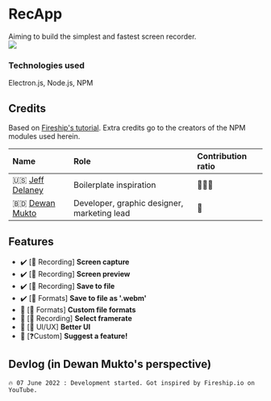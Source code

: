 # RecApp
Aiming to build the simplest and fastest screen recorder.
<br />
![](https://media.discordapp.net/attachments/817313984264536114/983725449815420988/RecApp_logo_1.png?width=466&height=466)

### Technologies used
Electron.js, Node.js, NPM

## Credits
Based on [Fireship's tutorial](https://www.youtube.com/watch?v=3yqDxhR2XxE).
Extra credits go to the creators of the NPM modules used herein.

|Name|Role|Contribution ratio|
|:---|:---|:---|
|🇺🇸 [Jeff Delaney](https://fireship.io/contributors/jeff-delaney/)|Boilerplate inspiration|🏅🏅🏅|
|🇧🇩️ [Dewan Mukto](https://github.com/dmimukto)|Developer, graphic designer, marketing lead|🏅|


## Features
- ✔️ [🎥 Recording] **Screen capture**
- ✔️ [🎥 Recording] **Screen preview**
- ✔️ [🎥 Recording] **Save to file**
- ✔️ [💾 Formats] **Save to file as '.webm'**
- 🚧 [💾 Formats] **Custom file formats**
- 🚧 [🎥 Recording] **Select framerate**
- 🚧 [🎨 UI/UX] **Better UI**
- 🚧 [❓Custom] **Suggest a feature!**

## Devlog (in Dewan Mukto's perspective)
```
🔥 07 June 2022 : Development started. Got inspired by Fireship.io on YouTube.
```
